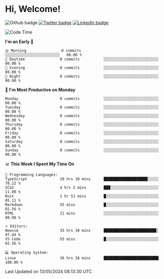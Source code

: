   # Hi, Welcome!
  ![Github badge](https://img.shields.io/github/followers/kraken-afk.svg?style=social&label=Follow&maxAge=2592000)
  [![Twitter badge](https://img.shields.io/badge/-Twitter-00acee?style=flat-square&logo=Twitter&logoColor=white)](https://twitter.com/trshppl)
  [![Linkedin badge](https://img.shields.io/badge/LinkedIn-0077B5?style=flat-square&logo=linkedin&logoColor=white)](https://www.linkedin.com/in/noveanrer)
<!--START_SECTION:waka-->
![Code Time](http://img.shields.io/badge/Code%20Time-217%20hrs%2031%20mins-blue)

**I'm an Early 🐤** 

```text
🌞 Morning                0 commits           ░░░░░░░░░░░░░░░░░░░░░░░░░   00.00 % 
🌆 Daytime                0 commits           ░░░░░░░░░░░░░░░░░░░░░░░░░   00.00 % 
🌃 Evening                0 commits           ░░░░░░░░░░░░░░░░░░░░░░░░░   00.00 % 
🌙 Night                  0 commits           ░░░░░░░░░░░░░░░░░░░░░░░░░   00.00 % 
```
📅 **I'm Most Productive on Monday** 

```text
Monday                   0 commits           ░░░░░░░░░░░░░░░░░░░░░░░░░   00.00 % 
Tuesday                  0 commits           ░░░░░░░░░░░░░░░░░░░░░░░░░   00.00 % 
Wednesday                0 commits           ░░░░░░░░░░░░░░░░░░░░░░░░░   00.00 % 
Thursday                 0 commits           ░░░░░░░░░░░░░░░░░░░░░░░░░   00.00 % 
Friday                   0 commits           ░░░░░░░░░░░░░░░░░░░░░░░░░   00.00 % 
Saturday                 0 commits           ░░░░░░░░░░░░░░░░░░░░░░░░░   00.00 % 
Sunday                   0 commits           ░░░░░░░░░░░░░░░░░░░░░░░░░   00.00 % 
```


📊 **This Week I Spent My Time On** 

```text
💬 Programming Languages: 
TypeScript               28 hrs 30 mins      ████████████████████░░░░░   78.22 % 
SCSS                     4 hrs 2 mins        ███░░░░░░░░░░░░░░░░░░░░░░   11.09 % 
Rust                     1 hr 51 mins        █░░░░░░░░░░░░░░░░░░░░░░░░   05.11 % 
Markdown                 55 mins             █░░░░░░░░░░░░░░░░░░░░░░░░   02.56 % 
HTML                     21 mins             ░░░░░░░░░░░░░░░░░░░░░░░░░   00.98 % 

🔥 Editors: 
Neovim                   35 hrs 30 mins      ████████████████████████░   97.44 % 
VS Code                  55 mins             █░░░░░░░░░░░░░░░░░░░░░░░░   02.56 % 

💻 Operating System: 
Linux                    36 hrs 26 mins      █████████████████████████   100.00 % 
```


 Last Updated on 13/05/2024 08:13:30 UTC
<!--END_SECTION:waka-->